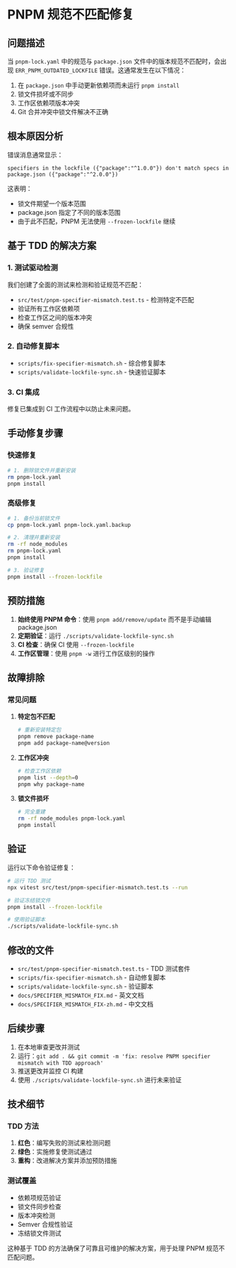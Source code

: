 # PNPM 规范不匹配修复

## 问题描述

当 `pnpm-lock.yaml` 中的规范与 `package.json` 文件中的版本规范不匹配时，会出现 `ERR_PNPM_OUTDATED_LOCKFILE` 错误。这通常发生在以下情况：

1. 在 `package.json` 中手动更新依赖项而未运行 `pnpm install`
2. 锁文件损坏或不同步
3. 工作区依赖项版本冲突
4. Git 合并冲突中锁文件解决不正确

## 根本原因分析

错误消息通常显示：
```
specifiers in the lockfile ({"package":"^1.0.0"}) don't match specs in package.json ({"package":"^2.0.0"})
```

这表明：
- 锁文件期望一个版本范围
- package.json 指定了不同的版本范围
- 由于此不匹配，PNPM 无法使用 `--frozen-lockfile` 继续

## 基于 TDD 的解决方案

### 1. 测试驱动检测

我们创建了全面的测试来检测和验证规范不匹配：

- `src/test/pnpm-specifier-mismatch.test.ts` - 检测特定不匹配
- 验证所有工作区依赖项
- 检查工作区之间的版本冲突
- 确保 semver 合规性

### 2. 自动修复脚本

- `scripts/fix-specifier-mismatch.sh` - 综合修复脚本
- `scripts/validate-lockfile-sync.sh` - 快速验证脚本

### 3. CI 集成

修复已集成到 CI 工作流程中以防止未来问题。

## 手动修复步骤

### 快速修复
```bash
# 1. 删除锁文件并重新安装
rm pnpm-lock.yaml
pnpm install
```

### 高级修复
```bash
# 1. 备份当前锁文件
cp pnpm-lock.yaml pnpm-lock.yaml.backup

# 2. 清理并重新安装
rm -rf node_modules
rm pnpm-lock.yaml
pnpm install

# 3. 验证修复
pnpm install --frozen-lockfile
```

## 预防措施

1. **始终使用 PNPM 命令**：使用 `pnpm add/remove/update` 而不是手动编辑 package.json
2. **定期验证**：运行 `./scripts/validate-lockfile-sync.sh`
3. **CI 检查**：确保 CI 使用 `--frozen-lockfile`
4. **工作区管理**：使用 `pnpm -w` 进行工作区级别的操作

## 故障排除

### 常见问题

1. **特定包不匹配**
   ```bash
   # 重新安装特定包
   pnpm remove package-name
   pnpm add package-name@version
   ```

2. **工作区冲突**
   ```bash
   # 检查工作区依赖
   pnpm list --depth=0
   pnpm why package-name
   ```

3. **锁文件损坏**
   ```bash
   # 完全重建
   rm -rf node_modules pnpm-lock.yaml
   pnpm install
   ```

## 验证

运行以下命令验证修复：

```bash
# 运行 TDD 测试
npx vitest src/test/pnpm-specifier-mismatch.test.ts --run

# 验证冻结锁文件
pnpm install --frozen-lockfile

# 使用验证脚本
./scripts/validate-lockfile-sync.sh
```

## 修改的文件

- `src/test/pnpm-specifier-mismatch.test.ts` - TDD 测试套件
- `scripts/fix-specifier-mismatch.sh` - 自动修复脚本
- `scripts/validate-lockfile-sync.sh` - 验证脚本
- `docs/SPECIFIER_MISMATCH_FIX.md` - 英文文档
- `docs/SPECIFIER_MISMATCH_FIX-zh.md` - 中文文档

## 后续步骤

1. 在本地审查更改并测试
2. 运行：`git add . && git commit -m 'fix: resolve PNPM specifier mismatch with TDD approach'`
3. 推送更改并监控 CI 构建
4. 使用 `./scripts/validate-lockfile-sync.sh` 进行未来验证

## 技术细节

### TDD 方法

1. **红色**：编写失败的测试来检测问题
2. **绿色**：实施修复使测试通过
3. **重构**：改进解决方案并添加预防措施

### 测试覆盖

- 依赖项规范验证
- 锁文件同步检查
- 版本冲突检测
- Semver 合规性验证
- 冻结锁文件测试

这种基于 TDD 的方法确保了可靠且可维护的解决方案，用于处理 PNPM 规范不匹配问题。